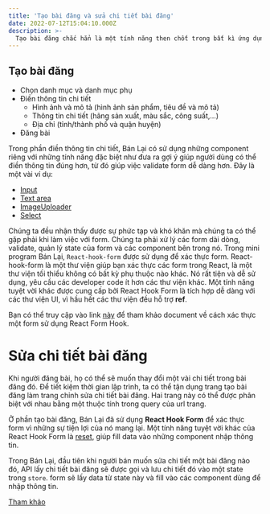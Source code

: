```yaml
---
title: 'Tạo bài đăng và sửa chi tiết bài đăng'
date: 2022-07-12T15:04:10.000Z
description: >-
  Tạo bài đăng chắc hẳn là một tính năng then chốt trong bất kì ứng dụng thương mại điện tử nào. App Bán Lại được truyền cảm hứng từng nhiều app như vậy. Trong bài viết này chúng mình sẽ hướng dẫn cho các bạn những thành phần cấu thành nên màn hình tạo bài đăng. 
---
```


## Tạo bài đăng

- Chọn danh mục và danh mục phụ
- Điền thông tin chi tiết
  - Hình ảnh và mô tả (hình ảnh sản phẩm, tiêu đề và mô tả)
  - Thông tin chi tiết (hãng sản xuất, màu sắc, công suất,...)
  - Địa chỉ (tỉnh/thành phố và quận huyện)
- Đăng bài

Trong phần điền thông tin chi tiết, Bán Lại có sử dụng những component riêng với những tính năng đặc biệt như đưa ra gợi ý giúp người dùng có thể điền thông tin đúng hơn, từ đó giúp việc validate form dễ dàng hơn. Đây là một vài ví dụ:

- [Input](https://harmless-impatiens-74a.notion.site/Input-7f24603283804d4084ea20349cc02207)
- [Text area](https://harmless-impatiens-74a.notion.site/Textarea-2cef345cbd284066ace5dcb83769a353)
- [ImageUploader](https://harmless-impatiens-74a.notion.site/Image-Uploader-8042663e285148a3ba282ed76d02f2b4)
- [Select](https://harmless-impatiens-74a.notion.site/Select-ca7da06cbad2482a9d82abc83b57e085)


Chúng ta đều nhận thấy được sự phức tạp và khó khăn mà chúng ta có thể gặp phải khi làm việc với form. Chúng ta phải xử lý các form dài dòng, validate, quản lý state của form và các component bên trong nó. Trong mini program Bán Lại, `React-hook-form` được sử dụng để xác thực form. React-hook-form là một thư viện giúp bạn xác thực các form trong React, là một thư viện tối thiểu không có bất kỳ phụ thuộc nào khác. Nó rất tiện và dễ sử dụng, yêu cầu các developer code ít hơn các thư viện khác. Một tính năng tuyệt vời khác được cung cấp bởi React Hook Form là tích hợp dễ dàng với các thư viện UI, vì hầu hết các thư viện đều hỗ trợ **ref**.

Bạn có thể truy cập vào link [này](https://react-hook-form.com/get-started/) để tham khảo document về cách xác thực một form sử dụng React Form Hook.

# Sửa chi tiết bài đăng

Khi người đăng bài, họ có thể sẽ muốn thay đổi một vài chi tiết trong bài đăng đó. Để tiết kiệm thời gian lập trình, ta có thể tận dụng trang tạo bài đăng làm trang chỉnh sửa chi tiết bài đăng. Hai trang này có thể được phân biệt với nhau bằng một thuộc tính trong query của url trang.

Ở phần tạo bài đăng, Bán Lại đã sử dụng **React Hook Form** để xác thực form vì những sự tiện lợi của nó mang lại. Một tính năng tuyệt vời khác của React Hook Form là [reset](https://react-hook-form.com/api/useform/reset/), giúp fill data vào những component nhập thông tin.

Trong Bán Lại, đầu tiên khi người bán muốn sửa chi tiết một bài đăng nào đó, API lấy chi tiết bài đăng sẽ được gọi và lưu chi tiết đó vào một state trong `store`. form sẽ lấy data từ state này và fill vào các component dùng để nhập thông tin.

[Tham khảo](https://harmless-impatiens-74a.notion.site/T-o-b-i-ng-v-s-a-chi-ti-t-b-i-ng-ccea11e79dba4ff0811326f7113e3896)